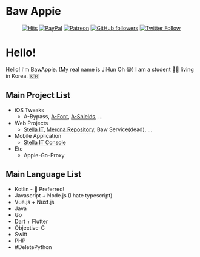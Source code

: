 # Baw Appie 
<div align=center>

[![Hits](https://hits.seeyoufarm.com/api/count/incr/badge.svg?url=https%3A%2F%2Fgithub.com%2FBaw-Appie&count_bg=%2379C83D&title_bg=%23555555&icon=&icon_color=%23E7E7E7&title=hits&edge_flat=false)](https://hits.seeyoufarm.com)
[![PayPal](https://img.shields.io/badge/Donation-PayPal-blue.svg)](https://paypal.me/pp121324)
[![Patreon](https://img.shields.io/badge/Donation-Patreon-orange.svg)](https://patreon.com/BawAppie)
[![GitHub followers](https://img.shields.io/github/followers/Baw-Appie?label=GitHub%20Followers)](https://github.com/Baw-Appie)
[![Twitter Follow](https://img.shields.io/twitter/follow/BawAppie?label=Twtitter%20Followers&color=blue&style=flat)](https://twitter.com/BawAppie)

</div>

# Hello!
Hello! I'm BawAppie. (My real name is JiHun Oh 😁)
I am a student 🧑‍🎓 living in Korea. 🇰🇷

## Main Project List
 - iOS Tweaks
   - A-Bypass, [A-Font](https://gitlab.com/Baw-Appie/A-Font), [A-Shields](https://gitlab.com/Baw-Appie/A-Shields), ...
 - Web Projects 
   - [Stella IT](https://stella-it.com), [Merona Repository](https://repo.co.kr), Baw Service(dead), ...
 - Mobile Application 
   - [Stella IT Console](https://console.stella-it.com)
 - Etc 
   - Appie-Go-Proxy

## Main Language List
 - Kotlin - 💁 Preferred!
 - Javascript + Node.js (I hate typescript)
 - Vue.js + Nuxt.js
 - Java
 - Go
 - Dart + Flutter
 - Objective-C
 - Swift
 - PHP
 - #DeletePython
